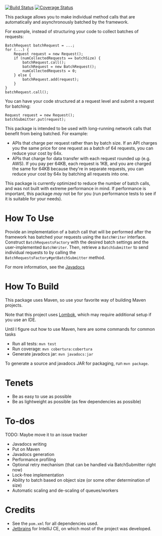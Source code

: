 [![Build Status](https://travis-ci.org/schen42/batchrequests.svg?branch=master)](https://travis-ci.org/schen42/batchrequests)
[![Coverage Status](https://coveralls.io/repos/github/schen42/batchrequests/badge.svg)](https://coveralls.io/github/schen42/batchrequests)

This package allows you to make individual method calls that are automatically and asynchronously batched by the framework.

For example, instead of structuring your code to collect batches of requests:

    BatchRequest batchRequest = ...;
    for (...) {
        Request request = new Request();
        if (numCollectedRequests == batchSize) {
            batchRequest.call();
            batchRequest = new BatchRequest();
            numCollectedRequests = 0;
        } else {
            batchRequest.add(request);
        }
    }
    batchRequest.call();

You can have your code structured at a request level and submit a request for batching:

    Request request = new Request();
    batchSubmitter.put(request);

This package is intended to be used with long-running network calls that benefit from being batched.  For example:
* APIs that charge per request rather than by batch size.  If an API charges you the same price for one request as
a batch of 64 requests, you can reduce your cost by 64x.
* APIs that charge for data transfer with each request rounded up (e.g. AWS).  If you pay per 64KB, each request is 1KB,
and you are charged the same for 64KB because they're in separate requests, you can reduce your cost by 64x by batching
all requests into one.

This package is currently optimized to reduce the number of batch calls, and was not built with extreme performance in mind.
If performance is important, this package *may* not be for you (run performance tests to see if it is suitable for your needs).

# How To Use
Provide an implementation of a batch call that will be performed after the framework has batched your requests using the `BatchWriter` interface.
Construct `BatchRequestsFactory` with the desired batch settings and the user-implemented `BatchWriter`.
Then, retrieve a `BatchSubmitter` to send individual requests to by calling the `BatchRequestsFactory#getBatchSubmitter` method.

For more information, see the [Javadocs](https://schen42.github.io/batchrequests/)

# How To Build
This package uses Maven, so use your favorite way of building Maven projects.

Note that this project uses [Lombok](https://projectlombok.org/), which may require additional setup if you use an
IDE.

Until I figure out how to use Maven, here are some commands for common tasks
* Run all tests: `mvn test`
* Run coverage: `mvn cobertura:cobertura`
* Generate javadocs jar: `mvn javadocs:jar`

To generate a source and javadocs JAR for packaging, run `mvn package`.

# Tenets
* Be as easy to use as possible
* Be as lightweight as possible (as few dependencies as possible)

# To-dos
TODO: Maybe move it to an issue tracker
* Javadocs writing
* Put on Maven
* Javadocs generation
* Performance profiling
* Optional retry mechanism (that can be handled via BatchSubmitter right now)
* Lock-free implementation
* Ability to batch based on object size (or some other determination of size)
* Automatic scaling and de-scaling of queues/workers

# Credits
* See the `pom.xml` for all dependencies used.
* [Jetbrains](https://www.jetbrains.com/) for IntelliJ CE, on which most of the project was developed.

